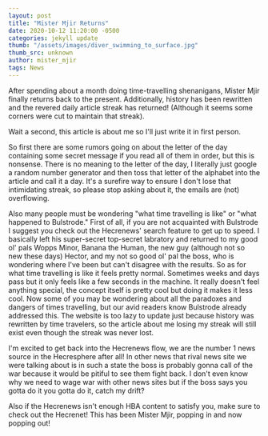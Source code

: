 ```yaml
---
layout: post
title: "Mister Mjir Returns"
date: 2020-10-12 11:20:00 -0500
categories: jekyll update
thumb: "/assets/images/diver_swimming_to_surface.jpg"
thumb_src: unknown
author: mister_mjir
tags: News
---
```


After spending about a month doing time-travelling shenanigans, Mister Mjir finally returns back to the present. Additionally, history has been rewritten and
the revered daily article streak has returned! (Although it seems some corners were cut to maintain that streak).

Wait a second, this article is about me so I'll just write it in first person.

So first there are some rumors going on about the letter of the day containing some secret message if you read all of them in order, but this is nonsense. There
is no meaning to the letter of the day, I literally just google a random number generator and then toss that letter of the alphabet into the article and call it a
day. It's a surefire way to ensure I don't lose that intimidating streak, so please stop asking about it, the emails are (not) overflowing.

Also many people must be wondering "what time travelling is like" or "what happened to Bulstrode." First of all, if you are not acquainted with Bulstrode I suggest
you check out the Hecrenews' search feature to get up to speed. I basically left his super-secret top-secret labratory and returned to my good ol' pals Wopps Minor,
Banana the Human, the new guy (although not so new these days) Hector, and my not so good ol' pal the boss, who is wondering where I've been but can't disagree with
the results. So as for what time travelling is like it feels pretty normal. Sometimes weeks and days pass but it only feels like a few seconds in the machine. It
really doesn't feel anything special, the concept itself is pretty cool but doing it makes it less cool. Now some of you may be wondering about all the paradoxes
and dangers of times travelling, but our avid readers know Bulstrode already addressed this. The website is too lazy to update just because history was rewritten
by time travelers, so the article about me losing my streak will still exist even though the streak was never lost.

I'm excited to get back into the Hecrenews flow, we are the number 1 news source in the Hecresphere after all! In other news that rival news site we were talking
about is in such a state the boss is probably gonna call of the war because it would be pitiful to see them fight back. I don't even know why we need to wage
war with other news sites but if the boss says you gotta do it you gotta do it, catch my drift?

Also if the Hecrenews isn't enough HBA content to satisfy you, make sure to check out the Hecrenet! This has been Mister Mjir, popping in and now popping out!
